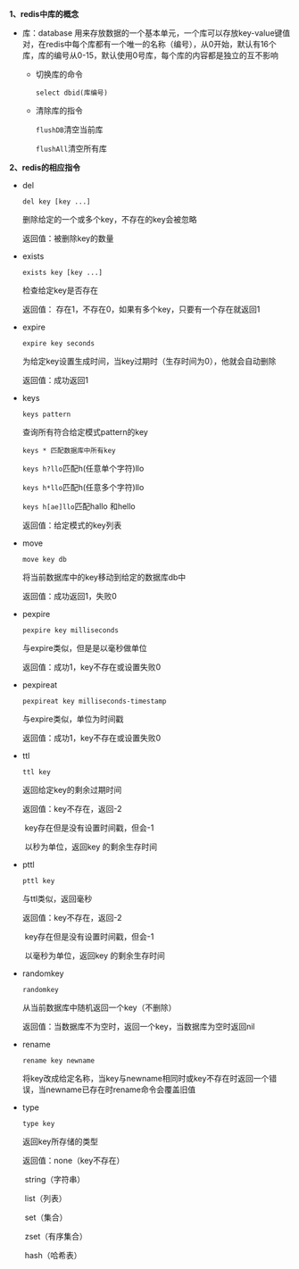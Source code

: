 **1、redis中库的概念**

- 库：database 用来存放数据的一个基本单元，一个库可以存放key-value键值对，在redis中每个库都有一个唯一的名称（编号），从0开始，默认有16个库，库的编号从0-15，默认使用0号库，每个库的内容都是独立的互不影响

  - 切换库的命令

    ``select dbid(库编号)``

  - 清除库的指令

    ``flushDB``清空当前库

    ``flushAll``清空所有库

**2、redis的相应指令**

- del

  ``del key [key ...]``

  删除给定的一个或多个key，不存在的key会被忽略

  返回值：被删除key的数量

- exists

  ``exists key [key ...]`` 

  检查给定key是否存在

  返回值： 存在1，不存在0，如果有多个key，只要有一个存在就返回1

- expire

  ``expire key seconds``

  为给定key设置生成时间，当key过期时（生存时间为0），他就会自动删除

  返回值：成功返回1

- keys

  ``keys pattern``

  查询所有符合给定模式pattern的key

  ``keys * 匹配数据库中所有key``

  ``keys h?llo``匹配h(任意单个字符)llo

  ``keys h*llo``匹配h(任意多个字符)llo

  ``keys h[ae]llo``匹配hallo 和hello

  返回值：给定模式的key列表

- move

  ``move key db``

  将当前数据库中的key移动到给定的数据库db中

  返回值：成功返回1，失败0

- pexpire

  ``pexpire key milliseconds``

  与expire类似，但是是以毫秒做单位

  返回值：成功1，key不存在或设置失败0

- pexpireat

  ``pexpireat key milliseconds-timestamp``

  与expire类似，单位为时间戳

  返回值：成功1，key不存在或设置失败0

- ttl

  ``ttl key``

  返回给定key的剩余过期时间

  返回值：key不存在，返回-2

  ​				key存在但是没有设置时间戳，但会-1

  ​				以秒为单位，返回key 的剩余生存时间

- pttl

  ``pttl key``

  与ttl类似，返回毫秒

  返回值：key不存在，返回-2

  ​				key存在但是没有设置时间戳，但会-1

  ​				以毫秒为单位，返回key 的剩余生存时间

- randomkey

  ``randomkey``

  从当前数据库中随机返回一个key（不删除）

  返回值：当数据库不为空时，返回一个key，当数据库为空时返回nil

- rename

  ``rename key newname``

  将key改成给定名称，当key与newname相同时或key不存在时返回一个错误，当newname已存在时rename命令会覆盖旧值

- type

  ``type key``

  返回key所存储的类型

  返回值：none（key不存在）

  ​				string（字符串）

  ​				list（列表）

  ​				set（集合）

  ​				zset（有序集合）

  ​				hash（哈希表）